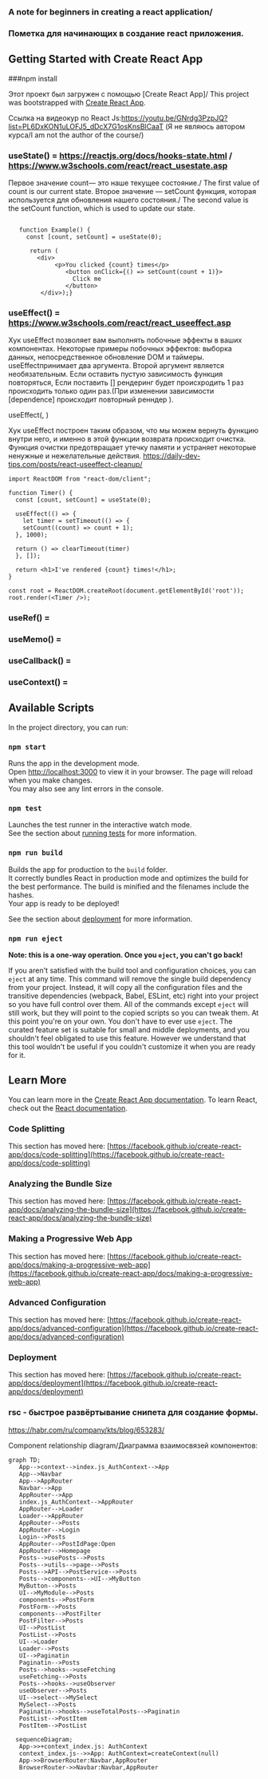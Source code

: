 ### A note for beginners in creating a react application/
### Пометка для начинающих в создание react приложения.

## Getting Started with Create React App

###npm install

Этот проект был загружен с помощью [Create React App]/
This project was bootstrapped with [Create React App](https://github.com/facebook/create-react-app).

Ссылка на видеокур по React Js:https://youtu.be/GNrdg3PzpJQ?list=PL6DxKON1uLOFJ5_dDcX7G1osKnsBlCaaT (Я не являюсь автором курса/I am not the author of the course/)

### useState() = https://reactjs.org/docs/hooks-state.html / https://www.w3schools.com/react/react_usestate.asp

Первое значение count— это наше текущее состояние./ The first value of count is our current state.
Второе значение — setCount функция, которая используется для обновления нашего состояния./ The second value is the setCount function, which is used to update our state.

``` import React, { useState } from 'react';

   function Example() {
     const [count, setCount] = useState(0);

      return (
        <div>
             <p>You clicked {count} times</p>
                <button onClick={() => setCount(count + 1)}>
                  Click me
                </button>
         </div>);}
```
### useEffect() = https://www.w3schools.com/react/react_useeffect.asp
Хук useEffect позволяет вам выполнять побочные эффекты в ваших компонентах.
Некоторые примеры побочных эффектов: выборка данных, непосредственное обновление DOM и таймеры.
useEffectпринимает два аргумента. Второй аргумент является необязательным. Если оставить пустую зависимость функция повторяться, Если поставить [] рендеринг будет происхродить 1 раз происходить только один раз.(При изменении зависимости [dependence] происходит повторный ренндер <function>).

useEffect(<function>, <dependency>)
   
Хук useEffect построен таким образом, что мы можем вернуть функцию внутри него, и именно в этой функции возврата происходит очистка. Функция очистки предотвращает утечку памяти и устраняет некоторые ненужные и нежелательные действия. https://daily-dev-tips.com/posts/react-useeffect-cleanup/
   
```    import { useState, useEffect } from "react";
import ReactDOM from "react-dom/client";

function Timer() {
  const [count, setCount] = useState(0);

  useEffect(() => {
    let timer = setTimeout(() => {
    setCount((count) => count + 1);
  }, 1000);

  return () => clearTimeout(timer)
  }, []);

  return <h1>I've rendered {count} times!</h1>;
}

const root = ReactDOM.createRoot(document.getElementById('root'));
root.render(<Timer />);
``` 
   
### useRef() =
### useMemo() = 
### useCallback() =
### useContext() =

## Available Scripts
In the project directory, you can run:

### `npm start`
Runs the app in the development mode.\
Open [http://localhost:3000](http://localhost:3000) to view it in your browser.
The page will reload when you make changes.\
You may also see any lint errors in the console.

### `npm test`
Launches the test runner in the interactive watch mode.\
See the section about [running tests](https://facebook.github.io/create-react-app/docs/running-tests) for more information.

### `npm run build`
Builds the app for production to the `build` folder.\
It correctly bundles React in production mode and optimizes the build for the best performance.
The build is minified and the filenames include the hashes.\
Your app is ready to be deployed!

See the section about [deployment](https://facebook.github.io/create-react-app/docs/deployment) for more information.

### `npm run eject`
**Note: this is a one-way operation. Once you `eject`, you can't go back!**

If you aren't satisfied with the build tool and configuration choices, you can `eject` at any time. This command will remove the single build dependency from your project.
Instead, it will copy all the configuration files and the transitive dependencies (webpack, Babel, ESLint, etc) right into your project so you have full control over them. All of the commands except `eject` will still work, but they will point to the copied scripts so you can tweak them. At this point you're on your own.
You don't have to ever use `eject`. The curated feature set is suitable for small and middle deployments, and you shouldn't feel obligated to use this feature. However we understand that this tool wouldn't be useful if you couldn't customize it when you are ready for it.

## Learn More
You can learn more in the [Create React App documentation](https://facebook.github.io/create-react-app/docs/getting-started).
To learn React, check out the [React documentation](https://reactjs.org/).

### Code Splitting
This section has moved here: [https://facebook.github.io/create-react-app/docs/code-splitting](https://facebook.github.io/create-react-app/docs/code-splitting)

### Analyzing the Bundle Size
This section has moved here: [https://facebook.github.io/create-react-app/docs/analyzing-the-bundle-size](https://facebook.github.io/create-react-app/docs/analyzing-the-bundle-size)

### Making a Progressive Web App
This section has moved here: [https://facebook.github.io/create-react-app/docs/making-a-progressive-web-app](https://facebook.github.io/create-react-app/docs/making-a-progressive-web-app)

### Advanced Configuration
This section has moved here: [https://facebook.github.io/create-react-app/docs/advanced-configuration](https://facebook.github.io/create-react-app/docs/advanced-configuration)

### Deployment
This section has moved here: [https://facebook.github.io/create-react-app/docs/deployment](https://facebook.github.io/create-react-app/docs/deployment)

### rsc - быстрое развёртывание снипета для создание формы. 
   https://habr.com/ru/company/kts/blog/653283/

Component relationship diagram/Диаграмма взаимосвязей компонентов:

```mermaid
graph TD;
   App-->context-->index.js_AuthContext-->App
   App-->Navbar
   App-->AppRouter
   Navbar-->App
   AppRouter-->App
   index.js_AuthContext-->AppRouter
   AppRouter-->Loader
   Loader-->AppRouter
   AppRouter-->Posts
   AppRouter-->Login
   Login-->Posts
   AppRouter-->PostIdPage:Open
   AppRouter-->Homepage
   Posts-->usePosts-->Posts
   Posts-->utils-->page-->Posts
   Posts-->API-->PostService-->Posts
   Posts-->components-->UI-->MyButton
   MyButton-->Posts
   UI-->MyModule-->Posts
   components-->PostForm
   PostForm-->Posts
   components-->PostFilter
   PostFilter-->Posts
   UI-->PostList
   PostList-->Posts
   UI-->Loader
   Loader-->Posts
   UI-->Paginatin
   Paginatin-->Posts
   Posts-->hooks-->useFetching
   useFetching-->Posts
   Posts-->hooks-->useObserver
   useObserver-->Posts
   UI-->select-->MySelect
   MySelect-->Posts
   Paginatin-->hooks-->useTotalPosts-->Paginatin
   PostList-->PostItem
   PostItem-->PostList
```

```mermaid
  sequenceDiagram;
   App->>+context_index.js: AuthContext
   context_index.js-->>App: AuthContext=createContext(null)
   App->>BrowserRouter:Navbar,AppRouter
   BrowserRouter->>Navbar:Navbar,AppRouter
```
